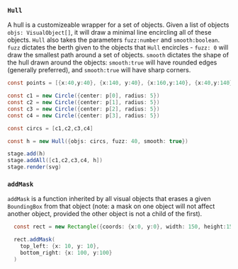 ### `Hull`

A hull is a customizeable wrapper for a set of objects. Given a list of objects `objs: VisualObject[]`, it will draw a minimal line encircling all of these objects. `Hull` also takes the parameters `fuzz:number` and `smooth:boolean`. `fuzz` dictates the berth given to the objects that `Hull` encircles - `fuzz: 0` will draw the smallest path around a set of objects. `smooth` dictates the shape of the hull drawn around the objects: `smooth:true` will have rounded edges (generally preferred), and `smooth:true` will have sharp corners.
```java
const points = [{x:40,y:40}, {x:140, y:40}, {x:160,y:140}, {x:40,y:140}]

const c1 = new Circle({center: p[0], radius: 5})
const c2 = new Circle({center: p[1], radius: 5})
const c3 = new Circle({center: p[2], radius: 5})
const c4 = new Circle({center: p[3], radius: 5})

const circs = [c1,c2,c3,c4]

const h = new Hull({objs: circs, fuzz: 40, smooth: true})

stage.add(h)
stage.addAll([c1,c2,c3,c4, h])
stage.render(svg)


```

### `addMask`

`addMask` is a function inherited by all visual objects that erases a given `BoundingBox` from that object (note: a mask on one object will not affect another object, provided the other object is not a child of the first).

```java
  const rect = new Rectangle({coords: {x:0, y:0}, width: 150, height:150})

  rect.addMask(
    top_left: {x: 10, y: 10},
    bottom_right: {x: 100, y:100}
  )
```